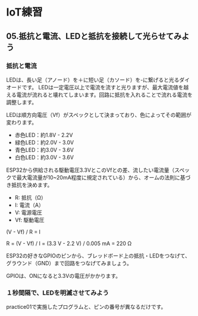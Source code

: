 # IoT練習

## 05.抵抗と電流、LEDと抵抗を接続して光らせてみよう

### 抵抗と電流

LEDは、長い足（アノード）を＋に短い足（カソード）を-に繋げると光るダイオードです。
LEDは一定電圧以上で電流を流すと光りますが、最大電流値を越える電流が流れると壊れてしまいます。回路に抵抗を入れることで流れる電流を調整します。

LEDは順方向電圧（Vf）がスペックとして決まっており、色によってその範囲が変わります。

- 赤色LED：約1.8V - 2.2V
- 緑色LED：約2.0V - 3.0V
- 青色LED：約3.0V - 3.6V
- 白色LED：約3.0V - 3.6V

ESP32から供給される駆動電圧3.3VとこのVfとの差、流したい電流量（スペックで最大電流量が10~20mA程度に規定されている）から、オームの法則に基づき抵抗を決めます。

- R: 抵抗（Ω）
- I: 電流（A）
- V: 電源電圧
- Vf: 駆動電圧

(V - Vf) / R = I

R = (V - Vf) / I = (3.3 V - 2.2 V) / 0.005 mA = 220 Ω

ESP32の好きなGPIOのピンから、ブレッドボード上の抵抗・LEDをつなげて、グラウンド（GND）まで回路をつなげてみましょう。

GPIOは、ONになると3.3Vの電圧がかかります。

### １秒間隔で、LEDを明滅させてみよう

practice01で実施したプログラムと、ピンの番号が異なるだけです。
